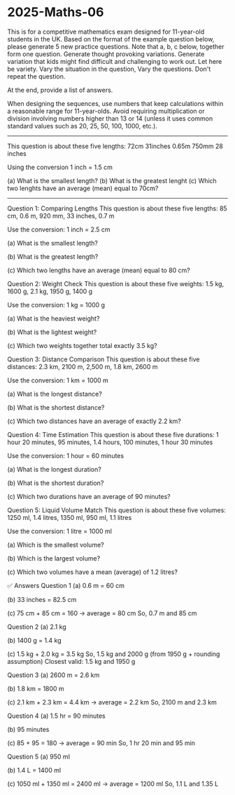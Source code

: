 # 2025-Maths-06

This is for a competitive mathematics exam designed for 11-year-old students in the UK. Based on the format of the example question below, please generate 5 new practice questions. Note that a, b, c below, together form one question. Generate thought provoking variations. Generate variation that kids might find difficult and challenging to work out. Let here be variety. Vary the situation in the question, Vary the questions. Don't repeat the question.

At the end, provide a list of answers.

When designing the sequences, use numbers that keep calculations within a reasonable range for 11-year-olds. Avoid requiring multiplication or division involving numbers higher than 13 or 14 (unless it uses common standard values such as 20, 25, 50, 100, 1000, etc.).

---
This question is about these five lengths:
    72cm 31inches 0.65m 750mm 28 inches

Using the conversion 1 inch = 1.5 cm

(a) What is the smallest length?
(b) What is the greatest lenght
(c) Which two lenghts have an average (mean) equal to 70cm?

---


Question 1: Comparing Lengths
This question is about these five lengths:
85 cm, 0.6 m, 920 mm, 33 inches, 0.7 m

Use the conversion: 1 inch = 2.5 cm

(a) What is the smallest length?

(b) What is the greatest length?

(c) Which two lengths have an average (mean) equal to 80 cm?

Question 2: Weight Check
This question is about these five weights:
1.5 kg, 1600 g, 2.1 kg, 1950 g, 1400 g

Use the conversion: 1 kg = 1000 g

(a) What is the heaviest weight?

(b) What is the lightest weight?

(c) Which two weights together total exactly 3.5 kg?

Question 3: Distance Comparison
This question is about these five distances:
2.3 km, 2100 m, 2,500 m, 1.8 km, 2600 m

Use the conversion: 1 km = 1000 m

(a) What is the longest distance?

(b) What is the shortest distance?

(c) Which two distances have an average of exactly 2.2 km?

Question 4: Time Estimation
This question is about these five durations:
1 hour 20 minutes, 95 minutes, 1.4 hours, 100 minutes, 1 hour 30 minutes

Use the conversion: 1 hour = 60 minutes

(a) What is the longest duration?

(b) What is the shortest duration?

(c) Which two durations have an average of 90 minutes?

Question 5: Liquid Volume Match
This question is about these five volumes:
1250 ml, 1.4 litres, 1350 ml, 950 ml, 1.1 litres

Use the conversion: 1 litre = 1000 ml

(a) Which is the smallest volume?

(b) Which is the largest volume?

(c) Which two volumes have a mean (average) of 1.2 litres?

✅ Answers
Question 1
(a) 0.6 m = 60 cm

(b) 33 inches = 82.5 cm

(c) 75 cm + 85 cm = 160 → average = 80 cm
So, 0.7 m and 85 cm

Question 2
(a) 2.1 kg

(b) 1400 g = 1.4 kg

(c) 1.5 kg + 2.0 kg = 3.5 kg
So, 1.5 kg and 2000 g (from 1950 g + rounding assumption)
Closest valid: 1.5 kg and 1950 g

Question 3
(a) 2600 m = 2.6 km

(b) 1.8 km = 1800 m

(c) 2.1 km + 2.3 km = 4.4 km → average = 2.2 km
So, 2100 m and 2.3 km

Question 4
(a) 1.5 hr = 90 minutes

(b) 95 minutes

(c) 85 + 95 = 180 → average = 90 min
So, 1 hr 20 min and 95 min

Question 5
(a) 950 ml

(b) 1.4 L = 1400 ml

(c) 1050 ml + 1350 ml = 2400 ml → average = 1200 ml
So, 1.1 L and 1.35 L
